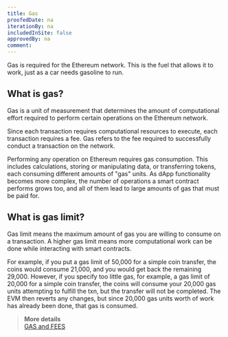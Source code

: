 ```yaml
---
title: Gas
proofedDate: na
iterationBy: na
includedInSite: false
approvedBy: na
comment: 
---
```


Gas is required for the Ethereum network. This is the fuel that allows it to work, just as a car needs gasoline to run.  

## What is gas?

Gas is a unit of measurement that determines the amount of computational effort required to perform certain operations on the Ethereum network.  

Since each transaction requires computational resources to execute, each transaction requires a fee. Gas refers to the fee required to successfully conduct a transaction on the network.  

Performing any operation on Ethereum requires gas consumption. This includes calculations, storing or manipulating data, or transferring tokens, each consuming different amounts of "gas" units. As dApp functionality becomes more complex, the number of operations a smart contract performs grows too, and all of them lead to large amounts of gas that must be paid for.

## What is gas limit?

Gas limit means the maximum amount of gas you are willing to consume on a transaction. A higher gas limit means more computational work can be done while interacting with smart contracts.  

For example, if you put a gas limit of 50,000 for a simple coin transfer, the coins would consume 21,000, and you would get back the remaining 29,000. However, if you specify too little gas, for example, a gas limit of 20,000 for a simple coin transfer, the coins will consume your 20,000 gas units attempting to fulfill the txn, but the transfer will not be completed. The EVM then reverts any changes, but since 20,000 gas units worth of work has already been done, that gas is consumed.

> **More details**  
> [GAS and FEES](https://ethereum.org/en/developers/docs/gas/)
